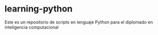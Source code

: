 # learning-python
Este es un repositorio de scripts en lenguaje Python para el diplomado en inteligencia computacional
